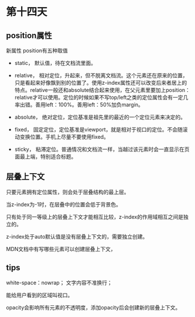 # 第十四天

## position属性

新属性 position有五种取值

* static， 默认值，待在文档流里面。

* relative， 相对定位，升起来，但不脱离文档流。这个元素还在原来的位置，只是看起来好像飘到别的位置了。使用z-index属性还可以改变后来者居上的特点。relative一般还和absolute结合起来使用，在父元素里要加上position：relative才可以使用。定位的时候如果不写top/left之类的定位属性会有一定几率出错。善用left：100%。善用left：50%加负margin。

* absolute， 绝对定位，定位基准是祖先里的最近的一个定位元素来决定的。

* fixed， 固定定位，定位基准是viewport，就是相对于视口的定位。不会随滚动变换位置。手机上尽量不要使用fixed。


* sticky， 粘滞定位。普通情况和文档流一样，当越过该元素时会一直显示在页面最上端，特别适合标题。

## 层叠上下文
只要元素拥有定位属性，则会处于层叠结构的最上层。

当z-index为-1时，在层叠中的位置会低于背景色。

只有处于同一等级上的层叠上下文才能相互比较，z-index的作用域相互之间是独立的。

z-index处于auto默认值是没有层叠上下文的，需要独立创建。

MDN文档中有写哪些元素可以创建层叠上下文，



## tips
white-space：nowrap；  文字内容不准换行；

能给用户看到的区域叫视口。

opacity会影响所有元素的不透明度，添加opacity后会创建新的层叠上下文。